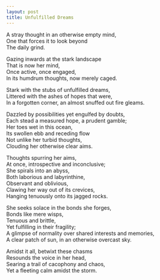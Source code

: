 ```yaml
---
layout: post
title: Unfulfilled Dreams
---
```

A stray thought in an otherwise empty mind,  
One that forces it to look beyond  
The daily grind.  

Gazing inwards at the stark landscape   
That is now her mind,   
Once active, once engaged,  
In its humdrum thoughts, now merely caged.   

Stark with the stubs of unfulfilled dreams,  
Littered with the ashes of hopes that were,   
In a forgotten corner, an almost snuffed out fire gleams.    

Dazzled by possibilities yet engulfed by doubts,  
Each stead a measured hope, a prudent gamble;  
Her toes wet in this ocean,    
Its swollen ebb and receding flow  
Not unlike her turbid thoughts,  
Clouding her otherwise clear aims.   

Thoughts spurring her aims,   
At once, introspective and inconclusive;   
She spirals into an abyss,    
Both laborious and labyrinthine,    
Observant and oblivious,   
Clawing her way out of its crevices,   
Hanging tenuously onto its jagged rocks.   

She seeks solace in the bonds she forges,   
Bonds like mere wisps,   
Tenuous and brittle,    
Yet fulfilling in their fragility;   
A glimpse of normality over shared interests and memories,    
A clear patch of sun, in an otherwise overcast sky.    

Amidst it all, betwixt these chasms  
Resounds the voice in her head,	     	
Searing a trail of cacophony and chaos,    
Yet a fleeting calm amidst the storm.   


